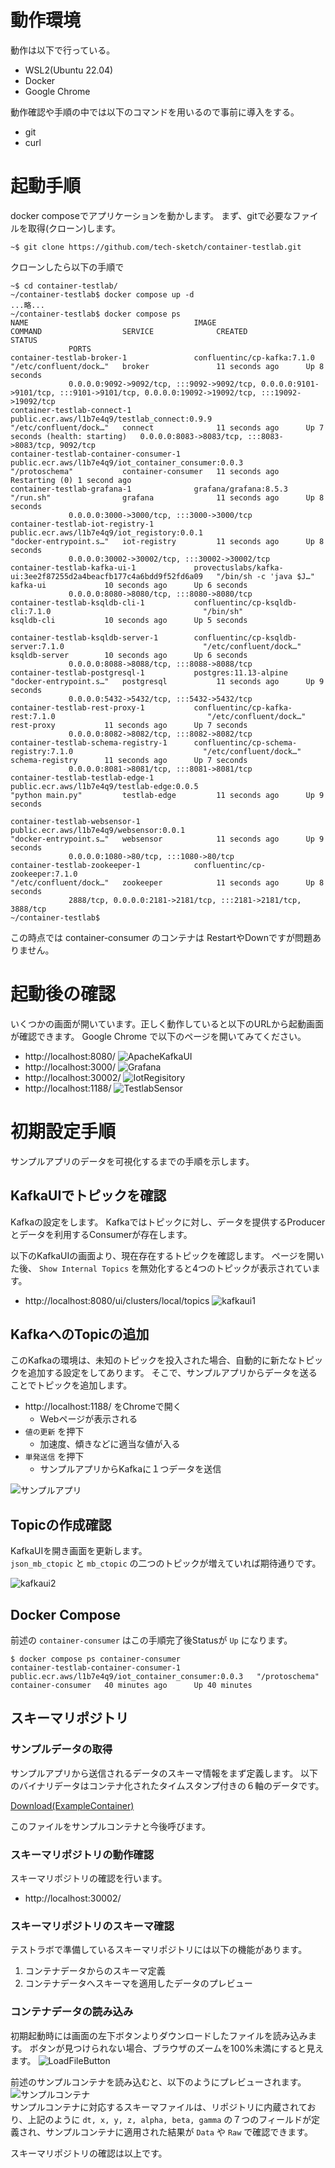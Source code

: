# 動作環境
動作は以下で行っている。
- WSL2(Ubuntu 22.04)
- Docker
- Google Chrome

動作確認や手順の中では以下のコマンドを用いるので事前に導入をする。
- git
- curl

# 起動手順

docker composeでアプリケーションを動かします。
まず、gitで必要なファイルを取得(クローン)します。

```
~$ git clone https://github.com/tech-sketch/container-testlab.git
```

クローンしたら以下の手順で
```
~$ cd container-testlab/
~/container-testlab$ docker compose up -d
...略...
~/container-testlab$ docker compose ps
NAME                                     IMAGE                                                             COMMAND                  SERVICE              CREATED             STATUS               
             PORTS
container-testlab-broker-1               confluentinc/cp-kafka:7.1.0                                       "/etc/confluent/dock…"   broker               11 seconds ago      Up 8 seconds         
             0.0.0.0:9092->9092/tcp, :::9092->9092/tcp, 0.0.0.0:9101->9101/tcp, :::9101->9101/tcp, 0.0.0.0:19092->19092/tcp, :::19092->19092/tcp
container-testlab-connect-1              public.ecr.aws/l1b7e4q9/testlab_connect:0.9.9                     "/etc/confluent/dock…"   connect              11 seconds ago      Up 7 seconds (health: starting)   0.0.0.0:8083->8083/tcp, :::8083->8083/tcp, 9092/tcp
container-testlab-container-consumer-1   public.ecr.aws/l1b7e4q9/iot_container_consumer:0.0.3              "/protoschema"           container-consumer   11 seconds ago      Restarting (0) 1 second ago
container-testlab-grafana-1              grafana/grafana:8.5.3                                             "/run.sh"                grafana              11 seconds ago      Up 8 seconds         
             0.0.0.0:3000->3000/tcp, :::3000->3000/tcp
container-testlab-iot-registry-1         public.ecr.aws/l1b7e4q9/iot_registory:0.0.1                       "docker-entrypoint.s…"   iot-registry         11 seconds ago      Up 8 seconds         
             0.0.0.0:30002->30002/tcp, :::30002->30002/tcp
container-testlab-kafka-ui-1             provectuslabs/kafka-ui:3ee2f87255d2a4beacfb177c4a6bdd9f52fd6a09   "/bin/sh -c 'java $J…"   kafka-ui             10 seconds ago      Up 6 seconds         
             0.0.0.0:8080->8080/tcp, :::8080->8080/tcp
container-testlab-ksqldb-cli-1           confluentinc/cp-ksqldb-cli:7.1.0                                  "/bin/sh"                ksqldb-cli           10 seconds ago      Up 5 seconds         

container-testlab-ksqldb-server-1        confluentinc/cp-ksqldb-server:7.1.0                               "/etc/confluent/dock…"   ksqldb-server        10 seconds ago      Up 6 seconds         
             0.0.0.0:8088->8088/tcp, :::8088->8088/tcp
container-testlab-postgresql-1           postgres:11.13-alpine                                             "docker-entrypoint.s…"   postgresql           11 seconds ago      Up 9 seconds         
             0.0.0.0:5432->5432/tcp, :::5432->5432/tcp
container-testlab-rest-proxy-1           confluentinc/cp-kafka-rest:7.1.0                                  "/etc/confluent/dock…"   rest-proxy           11 seconds ago      Up 7 seconds         
             0.0.0.0:8082->8082/tcp, :::8082->8082/tcp
container-testlab-schema-registry-1      confluentinc/cp-schema-registry:7.1.0                             "/etc/confluent/dock…"   schema-registry      11 seconds ago      Up 7 seconds         
             0.0.0.0:8081->8081/tcp, :::8081->8081/tcp
container-testlab-testlab-edge-1         public.ecr.aws/l1b7e4q9/testlab-edge:0.0.5                        "python main.py"         testlab-edge         11 seconds ago      Up 9 seconds         

container-testlab-websensor-1            public.ecr.aws/l1b7e4q9/websensor:0.0.1                           "docker-entrypoint.s…"   websensor            11 seconds ago      Up 9 seconds         
             0.0.0.0:1080->80/tcp, :::1080->80/tcp
container-testlab-zookeeper-1            confluentinc/cp-zookeeper:7.1.0                                   "/etc/confluent/dock…"   zookeeper            11 seconds ago      Up 8 seconds         
             2888/tcp, 0.0.0.0:2181->2181/tcp, :::2181->2181/tcp, 3888/tcp
~/container-testlab$
```
この時点では container-consumer のコンテナは  RestartやDownですが問題ありません。

# 起動後の確認
いくつかの画面が開いています。正しく動作していると以下のURLから起動画面が確認できます。
Google Chrome で以下のページを開いてみてください。
- http://localhost:8080/
![ApacheKafkaUI](ui4apachekafka.png)  
- http://localhost:3000/
![Grafana](grafana.png)  
- http://localhost:30002/
![IotRegisitory](iot-registory.png)  
- http://localhost:1188/
![TestlabSensor](testlab-sensor.png)  

# 初期設定手順
サンプルアプリのデータを可視化するまでの手順を示します。

## KafkaUIでトピックを確認
Kafkaの設定をします。
Kafkaではトピックに対し、データを提供するProducerとデータを利用するConsumerが存在します。

以下のKafkaUIの画面より、現在存在するトピックを確認します。
ページを開いた後、 `Show Internal Topics` を無効化すると4つのトピックが表示されています。
- http://localhost:8080/ui/clusters/local/topics
![kafkaui1](kafka_ui1.png)  

## KafkaへのTopicの追加
このKafkaの環境は、未知のトピックを投入された場合、自動的に新たなトピックを追加する設定をしてあります。
そこで、サンプルアプリからデータを送ることでトピックを追加します。

- http://localhost:1188/ をChromeで開く
  - Webページが表示される
- `値の更新` を押下
  - 加速度、傾きなどに適当な値が入る
- `単発送信` を押下
  - サンプルアプリからKafkaに１つデータを送信

![サンプルアプリ](send_example_data.png)  

## Topicの作成確認
KafkaUIを開き画面を更新します。  
`json_mb_ctopic` と `mb_ctopic` の二つのトピックが増えていれば期待通りです。

![kafkaui2](kafka_ui2.png)  
## Docker Compose 
前述の `container-consumer` はこの手順完了後Statusが `Up` になります。  
```
$ docker compose ps container-consumer
container-testlab-container-consumer-1   public.ecr.aws/l1b7e4q9/iot_container_consumer:0.0.3   "/protoschema"      container-consumer   40 minutes ago      Up 40 minutes
```

## スキーマリポジトリ

### サンプルデータの取得
サンプルアプリから送信されるデータのスキーマ情報をまず定義します。
以下のバイナリデータはコンテナ化されたタイムスタンプ付きの６軸のデータです。

[Download(ExampleContainer)](mobile_acce.bin)

このファイルをサンプルコンテナと今後呼びます。


### スキーマリポジトリの動作確認
スキーマリポジトリの確認を行います。
- http://localhost:30002/

### スキーマリポジトリのスキーマ確認
テストラボで準備しているスキーマリポジトリには以下の機能があります。

1. コンテナデータからのスキーマ定義
2. コンテナデータへスキーマを適用したデータのプレビュー

### コンテナデータの読み込み
初期起動時には画面の左下ボタンよりダウンロードしたファイルを読み込みます。
ボタンが見つけられない場合、ブラウザのズームを100%未満にすると見えます。
![LoadFileButton](iot-registry-loaddata.png.png)  

前述のサンプルコンテナを読み込むと、以下のようにプレビューされます。
![サンプルコンテナ](iot-registry-preview.png)  
サンプルコンテナに対応するスキーマファイルは、リポジトリに内蔵されており、上記のように
`dt, x, y, z, alpha, beta, gamma` の７つのフィールドが定義され、サンプルコンテナに適用された結果が `Data` や `Raw` で確認できます。

スキーマリポジトリの確認は以上です。
